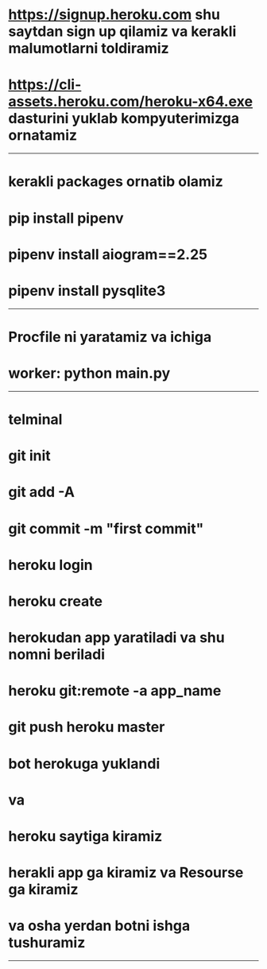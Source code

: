 # https://signup.heroku.com    shu saytdan sign up qilamiz va kerakli malumotlarni toldiramiz
# https://cli-assets.heroku.com/heroku-x64.exe   dasturini yuklab kompyuterimizga ornatamiz

_____________________________________________________
# kerakli packages ornatib olamiz
# pip install pipenv 
# pipenv install aiogram==2.25
# pipenv install pysqlite3
_____________________________________________________

# Procfile ni yaratamiz va ichiga 
#    worker: python main.py
_____________________________________________________
# telminal
# git init
# git add -A
# git commit -m "first commit"

# heroku login
# heroku create 
# herokudan app yaratiladi va shu nomni beriladi
# heroku git:remote -a app_name
# git push heroku master
# bot herokuga yuklandi


# va 
# heroku saytiga kiramiz 
# herakli app ga  kiramiz va Resourse ga kiramiz
# va osha yerdan botni ishga tushuramiz

_____________________________________________________


